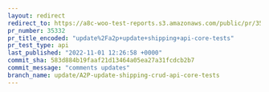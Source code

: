 ```yaml
---
layout: redirect
redirect_to: https://a8c-woo-test-reports.s3.amazonaws.com/public/pr/35332/api/index.html
pr_number: 35332
pr_title_encoded: "update%2Fa2p+update+shipping+api-core-tests"
pr_test_type: api
last_published: "2022-11-01 12:26:58 +0000"
commit_sha: 583d884b19faaf21d13464a05ea27a31fcdcb2b7
commit_message: "comments updates"
branch_name: update/A2P-update-shipping-crud-api-core-tests
---
```

